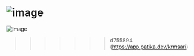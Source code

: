 ![image](https://user-images.githubusercontent.com/77582858/212566554-855bf514-df6e-4190-a260-abf10e1bc927.png)
=======
![image](https://user-images.githubusercontent.com/77582858/211894000-ffcc8c53-fceb-40a8-ae40-9e3b5950b759.png)
>>>>>>> d755894 (https://app.patika.dev/krmsari)
